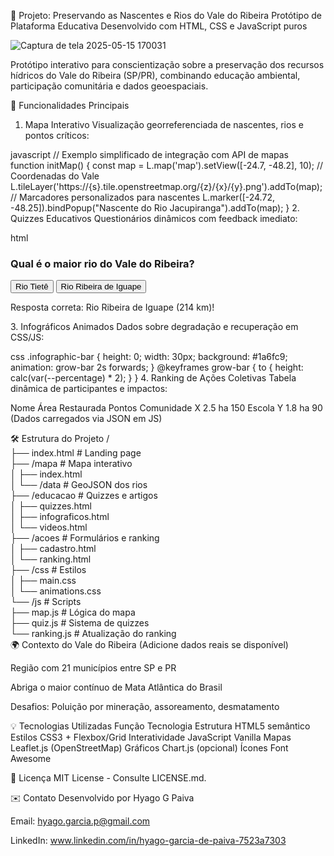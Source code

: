 
🌊 Projeto: Preservando as Nascentes e Rios do Vale do Ribeira
Protótipo de Plataforma Educativa
Desenvolvido com HTML, CSS e JavaScript puros

![Captura de tela 2025-05-15 170031](https://github.com/user-attachments/assets/ebaeb5c7-f654-496d-8a65-4f788c6cedad)


Protótipo interativo para conscientização sobre a preservação dos recursos hídricos do Vale do Ribeira (SP/PR), combinando educação ambiental, participação comunitária e dados geoespaciais.

🚀 Funcionalidades Principais
1. Mapa Interativo
Visualização georreferenciada de nascentes, rios e pontos críticos:

javascript
// Exemplo simplificado de integração com API de mapas  
function initMap() {
  const map = L.map('map').setView([-24.7, -48.2], 10); // Coordenadas do Vale
  L.tileLayer('https://{s}.tile.openstreetmap.org/{z}/{x}/{y}.png').addTo(map);
  // Marcadores personalizados para nascentes
  L.marker([-24.72, -48.25]).bindPopup("Nascente do Rio Jacupiranga").addTo(map);
}
2. Quizzes Educativos
Questionários dinâmicos com feedback imediato:

html
<div class="quiz-container">
  <h3>Qual é o maior rio do Vale do Ribeira?</h3>
  <button class="quiz-option" data-correct="false">Rio Tietê</button>
  <button class="quiz-option" data-correct="true">Rio Ribeira de Iguape</button>
  <p class="quiz-feedback hidden">Resposta correta: Rio Ribeira de Iguape (214 km)!</p>
</div>
3. Infográficos Animados
Dados sobre degradação e recuperação em CSS/JS:

css
.infographic-bar {
  height: 0;
  width: 30px;
  background: #1a6fc9;
  animation: grow-bar 2s forwards;
}
@keyframes grow-bar {
  to { height: calc(var(--percentage) * 2); }
}
4. Ranking de Ações Coletivas
Tabela dinâmica de participantes e impactos:

Nome	Área Restaurada	Pontos
Comunidade X	2.5 ha	150
Escola Y	1.8 ha	90
(Dados carregados via JSON em JS)

🛠️ Estrutura do Projeto
/  
├── index.html          # Landing page  
├── /mapa              # Mapa interativo  
│   ├── index.html  
│   └── /data         # GeoJSON dos rios  
├── /educacao          # Quizzes e artigos  
│   ├── quizzes.html  
│   ├── infograficos.html  
│   └── videos.html  
├── /acoes             # Formulários e ranking  
│   ├── cadastro.html  
│   └── ranking.html  
├── /css               # Estilos  
│   ├── main.css  
│   └── animations.css  
└── /js                # Scripts  
    ├── map.js         # Lógica do mapa  
    ├── quiz.js        # Sistema de quizzes  
    └── ranking.js    # Atualização do ranking  
🌍 Contexto do Vale do Ribeira
(Adicione dados reais se disponível)

Região com 21 municípios entre SP e PR

Abriga o maior contínuo de Mata Atlântica do Brasil

Desafios: Poluição por mineração, assoreamento, desmatamento

💡 Tecnologias Utilizadas
Função	Tecnologia
Estrutura	HTML5 semântico
Estilos	CSS3 + Flexbox/Grid
Interatividade	JavaScript Vanilla
Mapas	Leaflet.js (OpenStreetMap)
Gráficos	Chart.js (opcional)
Ícones	Font Awesome


📜 Licença
MIT License - Consulte LICENSE.md.

✉️ Contato
Desenvolvido por Hyago G Paiva

Email: hyago.garcia.p@gmail.com

LinkedIn: www.linkedin.com/in/hyago-garcia-de-paiva-7523a7303



